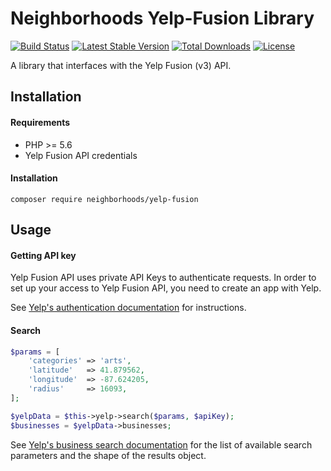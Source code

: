 # Neighborhoods Yelp-Fusion Library

[![Build Status](https://travis-ci.org/neighborhoods/Yelp-Fusion.svg?branch=master)](https://travis-ci.org/neighborhoods/Yelp-Fusion)
[![Latest Stable Version](https://poser.pugx.org/neighborhoods/yelp-fusion/version)](https://packagist.org/packages/neighborhoods/yelp-fusion)
[![Total Downloads](https://poser.pugx.org/neighborhoods/yelp-fusion/downloads)](https://packagist.org/packages/neighborhoods/yelp-fusion)
[![License](https://poser.pugx.org/neighborhoods/yelp-fusion/license)](https://packagist.org/packages/neighborhoods/yelp-fusion)

A library that interfaces with the Yelp Fusion (v3) API.

## Installation

#### Requirements
* PHP >= 5.6
* Yelp Fusion API credentials

#### Installation

`composer require neighborhoods/yelp-fusion`

## Usage

#### Getting API key

Yelp Fusion API uses private API Keys to authenticate requests. In order to set up your access to Yelp Fusion API, you need to create an app with Yelp.

See [Yelp's authentication documentation](https://www.yelp.com/developers/documentation/v3/authentication) for instructions.

#### Search

```php
$params = [
    'categories' => 'arts',
    'latitude'   => 41.879562,
    'longitude'  => -87.624205,
    'radius'     => 16093,
];

$yelpData = $this->yelp->search($params, $apiKey);
$businesses = $yelpData->businesses;
```

See [Yelp's business search documentation](https://www.yelp.com/developers/documentation/v3/business_search) for the list of available search parameters and the shape of the results object.
